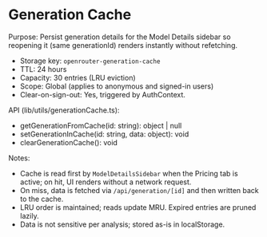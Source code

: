# Generation Cache

Purpose: Persist generation details for the Model Details sidebar so reopening it (same generationId) renders instantly without refetching.

- Storage key: `openrouter-generation-cache`
- TTL: 24 hours
- Capacity: 30 entries (LRU eviction)
- Scope: Global (applies to anonymous and signed-in users)
- Clear-on-sign-out: Yes, triggered by AuthContext.

API (lib/utils/generationCache.ts):

- getGenerationFromCache(id: string): object | null
- setGenerationInCache(id: string, data: object): void
- clearGenerationCache(): void

Notes:

- Cache is read first by `ModelDetailsSidebar` when the Pricing tab is active; on hit, UI renders without a network request.
- On miss, data is fetched via `/api/generation/[id]` and then written back to the cache.
- LRU order is maintained; reads update MRU. Expired entries are pruned lazily.
- Data is not sensitive per analysis; stored as-is in localStorage.
